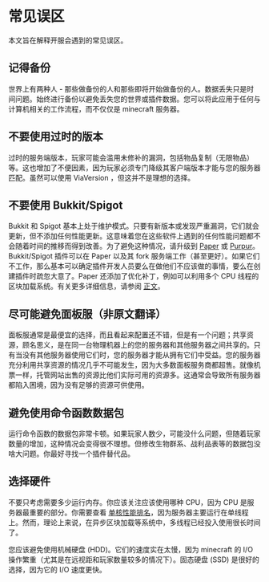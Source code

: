 # 常见误区

本文旨在解释开服会遇到的常见误区。

## 记得备份
世界上有两种人 - 那些做备份的人和那些即将开始做备份的人。数据丢失只是时间问题。始终进行备份以避免丢失您的世界或插件数据。您可以将此应用于任何与计算机相关的工作流程，而不仅仅是 minecraft 服务器。

## 不要使用过时的版本
过时的服务端版本，玩家可能会滥用未修补的漏洞，包括物品复制（无限物品）等。这也增加了不便因素，因为玩家必须专门降级其客户端版本才能与您的服务器匹配。虽然可以使用 ViaVersion ，但这并不是理想的选择。

## 不要使用 Bukkit/Spigot
Bukkit 和 Spigot 基本上处于维护模式。只要有新版本或发现严重漏洞，它们就会更新，但不添加任何性能更新。这意味着您在这些软件上遇到的任何性能问题都不会随着时间的推移而得到改善。为了避免这种情况，请升级到 [Paper](https://papermc.io/downloads) 或 [Purpur](https://purpurmc.org/downloads)。Bukkit/Spigot 插件可以在 Paper 以及其 fork 服务端工作（甚至更好）。如果它们不工作，那么基本可以确定插件开发人员要么在做他们不应该做的事情，要么在创建插件时疏忽大意了。Paper 还添加了优化补丁，例如可以利用多个 CPU 线程的区块加载系统。有关更多详细信息，请参阅 [正文](https://github.com/igoby/minecraft-optimization)。

## 尽可能避免面板服（非原文翻译）
面板服通常是最便宜的选择，而且看起来配置还不错，但是有一个问题；共享资源，顾名思义，是在同一台物理机器上的您的服务器和其他服务器之间共享的。只有当没有其他服务器使用它们时，您的服务器才能从拥有它们中受益。您的服务器充分利用共享资源的情况几乎不可能发生，因为大多数面板服务商都超售。就像机票一样，托管网站出售的资源比他们实际可用的资源多。这通常会导致所有服务器都陷入困境，因为没有足够的资源可供使用。

## 避免使用命令函数数据包
运行命令函数的数据包非常卡顿。如果玩家人数少，可能没什么问题，但随着玩家数量的增加，这种情况会变得很不理想。但修改生物群系、战利品表等的数据包没啥大问题。你最好寻找一个插件替代品。

## 选择硬件
不要只考虑需要多少运行内存。你应该关注应该使用哪种 CPU，因为 CPU 是服务器最重要的部分。你需要查看 [单核性能排名](https://www.cpubenchmark.net/singleThread.html)，因为服务器主要运行在单线程上。然而，理论上来说，在异步区块加载等系统中，多线程已经投入使用很长时间了。

您应该避免使用机械硬盘 (HDD)。它们的速度实在太慢，因为 minecraft 的 I/O 操作繁重（尤其是在远视距和玩家数量较多的情况下）。固态硬盘 (SSD) 是很好的选择，因为它的 I/O 速度更快。
